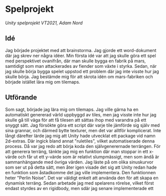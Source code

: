 # Spelprojekt
*Unity spelprojekt VT2021, Adam Nord*
## Idé
Jag började projektet med att brainstorma. Jag gjorde ett word-dokument där jag skrev ner några idéer. Min första idé var att jag skulle göra ett spel med perspektivet ovanifrån, där man skulle bygga en fabrik på mars, samtidigt som man attackerades av fiender som växte i styrka. Sedan, när jag skulle börja bygga spelet uppstod ett problem där jag inte visste hur jag skulle börja. Jag bestämde mig för att skrota idén om mars-fabriken och började istället lära mig om tilemaps.

## Utförande
Som sagt, började jag lära mig om tilemaps. Jag ville gärna ha en automatiskt genererad värld uppbyggd av tiles, men jag visste inte hur jag skulle gå till väga för att få tilesen att sättas ihop med varandra på ett snyggt sätt. Jag försökte göra ett script där varje tile jämförde sig själv med sina grannar, och därmed bytte texturer, men det var alltför komplicerat. Inte långt därefter lärde jag mig att Unity hade utvecklat ett package vid namn 2d-extras. Där ingick bland annat "ruletiles", vilket automatiserade denna process. Då var jag redo att börja koda den självgenerernade terrängen. För att generera terräng, tänkte jag mig en funktion där man stoppar in ett x-värde och får ut ett y-värde som är relativt slumpmässigt, men som ändå är sammanhängande med övriga värden. Jag läste på om olika sinuskurvor som ser ut på detta sätt, men åter igen visade det sig att Unity redan hade en funktion som åstadkomme det jag ville implementera. Den funktionnen heter "Perlin Noise". Det var väldigt enkelt att använda den för att skapa en dynamisk terräng. Sedan arbetade jag med spelarens rörelse, vilket först endast styrdes av en rigidbody, men sdär jag senare implementerade ett
